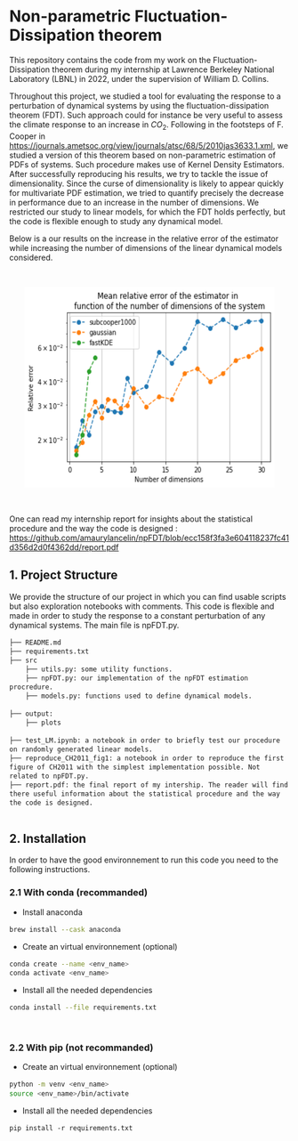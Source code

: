 # **Non-parametric Fluctuation-Dissipation theorem**

This repository contains the code from my work on the Fluctuation-Dissipation theorem during my internship at Lawrence Berkeley National Laboratory (LBNL) in 2022, under the supervision of William D. Collins.

Throughout this project, we studied a tool for evaluating the response to a perturbation of dynamical systems
by using the fluctuation-dissipation theorem (FDT). Such approach could for instance be very useful
to assess the climate response to an increase in $CO_2$. Following in the footsteps of F. Cooper in https://journals.ametsoc.org/view/journals/atsc/68/5/2010jas3633.1.xml,
we studied a version of this theorem based on non-parametric estimation of PDFs of systems. Such
procedure makes use of Kernel Density Estimators.
After successfully reproducing his results, we try to tackle the issue of dimensionality. Since the
curse of dimensionality is likely to appear quickly for multivariate PDF estimation, we tried to quantify
precisely the decrease in performance due to an increase in the number of dimensions. We restricted our
study to linear models, for which the FDT holds perfectly, but the code is flexible enough to study any dynamical model.

Below is a our results on the increase in the relative error of the estimator while increasing the number of dimensions of the linear dynamical models considered.

 <br />

<p align="center">
 
  <img src="outputs/plots/the_dim_curve_5e4.png" background-color="red" title="Relative error vs # of dimensions " width="450" height="360">
</p>
 <br />

One can read my internship report for insights about the statistical procedure and the way the code is designed :
https://github.com/amaurylancelin/npFDT/blob/ecc158f3fa3e604118237fc41d356d2d0f4362dd/report.pdf


## **1. Project Structure**

We provide the structure of our project in which you can find usable scripts but also exploration notebooks with comments. 
This code is flexible and made in order to study the response to a constant perturbation of any dynamical systems. The main file is npFDT.py.

```
├── README.md
├── requirements.txt
├── src
    ├── utils.py: some utility functions.
    ├── npFDT.py: our implementation of the npFDT estimation procredure.
    ├── models.py: functions used to define dynamical models.
        
├── output:
    ├── plots
    
├── test_LM.ipynb: a notebook in order to briefly test our procedure on randomly generated linear models.
├── reproduce_CH2011_fig1: a notebook in order to reproduce the first figure of CH2011 with the simplest implementation possible. Not related to npFDT.py.
├── report.pdf: the final report of my intership. The reader will find there useful information about the statistical procedure and the way the code is designed.
    
```
## **2. Installation**
In order to have the good environnement to run this code you need to the following instructions.

### **2.1 With conda (recommanded)**

- Install anaconda
````bash
brew install --cask anaconda
````

- Create an virtual environnement (optional)
```bash
conda create --name <env_name>
conda activate <env_name>
```

- Install all the needed dependencies
```bash
conda install --file requirements.txt
```
 <br />

### **2.2 With pip (not recommanded)**
- Create an virtual environnement (optional)
```bash
python -m venv <env_name>
source <env_name>/bin/activate
```

- Install all the needed dependencies
```
pip install -r requirements.txt
```
 <br />


